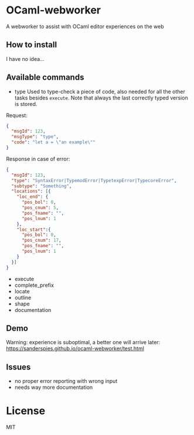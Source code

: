 OCaml-webworker
===
A webworker to assist with OCaml editor experiences on the web

How to install
---
I have no idea...

Available commands
---

- type
Used to type-check a piece of code, also needed for all the other tasks besides
`execute`. Note that always the last correctly typed version is stored.

Request:
```json
{
  "msgId": 123,
  "msgType": "type",
  "code": "let a = \"an example\""
}
```

Response in case of error:
```json
{
  "msgId": 123,
  "type": "SyntaxError|TypemodError|TypetexpError|TypecoreError",
  "subtype": "Something",
  "locations": [{
    "loc_end": {
      "pos_bol": 0,
      "pos_cnum": 5,
      "pos_fname": "",
      "pos_lnum": 1
    },
    "loc_start":{
      "pos_bol": 0,
      "pos_cnum": 17,
      "pos_fname": "",
      "pos_lnum": 1
    }
  }]
}
```
- execute
- complete_prefix
- locate
- outline
- shape
- documentation


Demo
---
Warning: experience is suboptimal, a better one will arrive later:
https://sanderspies.github.io/ocaml-webworker/test.html

Issues
---
- no proper error reporting with wrong input
- needs way more documentation

License
===
MIT
